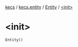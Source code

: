 [kecs](../../index.md) / [kecs.entity](../index.md) / [Entity](index.md) / [&lt;init&gt;](./-init-.md)

# &lt;init&gt;

`Entity()`